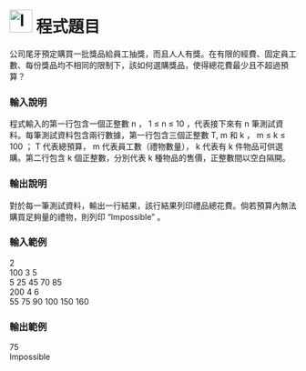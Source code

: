 <h1><img class="alignnone  wp-image-41" src="https://catmaoblog.files.wordpress.com/2016/10/3h9rzur.png" alt="Icon made by Popcorns Arts from www.flaticon.com" width="40" height="40" /> 程式題目</h1>
公司尾牙預定購買一批獎品給員工抽獎，而且人人有獎。在有限的經費、固定員工數、每份獎品均不相同的限制下，該如何選購獎品，使得總花費最少且不超過預算？<br>

<h3>輸入說明</h3>
程式輸入的第一行包含一個正整數 n ， 1 ≤ n ≤ 10 ，代表接下來有 n 筆測試資料。每筆測試資料包含兩行數據，第一行包含三個正整數 T, m 和 k ， m ≤ k ≤ 100 ； T 代表總預算， m 代表員工數（禮物數量）， k 代表有 k 件物品可供選購。第二行包含 k 個正整數，分別代表 k 種物品的售價，正整數間以空白隔開。<br>

<h3>輸出說明</h3>
對於每一筆測試資料，輸出一行結果，該行結果列印禮品總花費。倘若預算內無法購買足夠量的禮物，則列印 “Impossible” 。<br>

<h3>輸入範例</h3>
2<br>
100 3 5<br>
5 25 45 70 85<br>
200 4 6<br>
55 75 90 100 150 160<br>

<h3>輸出範例</h3>
75<br>
Impossible<br>
